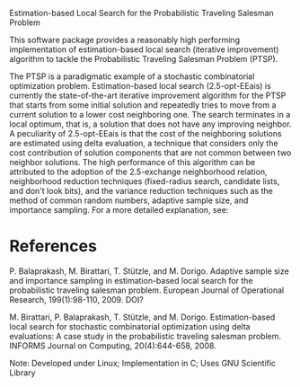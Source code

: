 Estimation-based Local Search for the Probabilistic Traveling Salesman Problem


This software package provides a reasonably high performing implementation of estimation-based local search (iterative improvement) algorithm to tackle the Probabilistic Traveling Salesman Problem (PTSP).

The PTSP is a paradigmatic example of a stochastic combinatorial optimization problem. Estimation-based local search (2.5-opt-EEais) is currently the state-of-the-art iterative improvement algorithm for the PTSP that starts from some initial solution and repeatedly tries to move from a current solution to a lower cost neighboring one. The search terminates in a local optimum, that is, a solution that does not have any improving neighbor. A peculiarity of 2.5-opt-EEais is that the cost of the neighboring solutions are estimated using delta evaluation, a technique that considers only the cost contribution of solution components that are not common between two neighbor solutions. The high performance of this algorithm can be attributed to the adoption of the 2.5-exchange neighborhood relation, neighborhood reduction techniques (fixed-radius search, candidate lists, and don't look bits), and the variance reduction techniques such as the method of common random numbers, adaptive sample size, and importance sampling. For a more detailed explanation, see:


References
==========

P. Balaprakash, M. Birattari, T. Stützle, and M. Dorigo. Adaptive sample size and importance sampling in estimation-based local search for the probabilistic traveling salesman problem. European Journal of Operational Research, 199(1):98-110, 2009. DOI?

M. Birattari, P. Balaprakash, T. Stützle, and M. Dorigo. Estimation-based local search for stochastic combinatorial optimization using delta evaluations: A case study in the probabilistic traveling salesman problem. INFORMS Journal on Computing, 20(4):644-658, 2008.

Note: Developed under Linux; Implementation in C; Uses GNU Scientific Library

